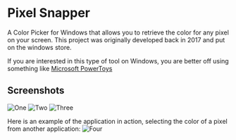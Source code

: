 # Pixel Snapper
A Color Picker for Windows that allows you to retrieve the color for any pixel on your screen. This project was originally developed back in 2017 and put on the windows store.

If you are interested in this type of tool on Windows, you are better off using something like [Microsoft PowerToys](https://learn.microsoft.com/en-us/windows/powertoys/)

## Screenshots

![One](https://github.com/JacoBijker/PixelSnapper/assets/145118031/f36c3f62-77af-4433-87e7-d9cdd6a4da60)
![Two](https://github.com/JacoBijker/PixelSnapper/assets/145118031/c27bb5ee-8cd6-4663-ab32-1013775db86c)
![Three](https://github.com/JacoBijker/PixelSnapper/assets/145118031/727091a5-d95a-4430-b100-e09ac1b57453)

Here is an example of the application in action, selecting the color of a pixel from another application:
![Four](https://github.com/JacoBijker/PixelSnapper/assets/145118031/a258a8fb-2029-4d2b-8b4e-cd2a17abade7)
